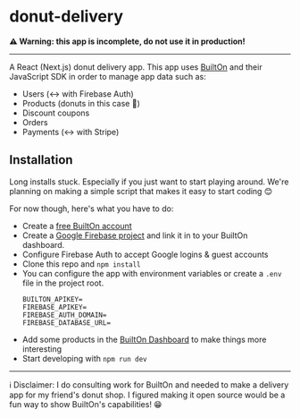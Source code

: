# donut-delivery

**⚠️ Warning: this app is incomplete, do not use it in production!**

---

A React (Next.js) donut delivery app. This app uses [BuiltOn](https://builton.dev) and their JavaScript SDK in order to manage app data such as:

- Users (↔️ with Firebase Auth)
- Products (donuts in this case 🍩)
- Discount coupons
- Orders
- Payments (↔️ with Stripe)

## Installation

Long installs stuck. Especially if you just want to start playing around. We're planning on making a simple script that makes it easy to start coding 😊

For now though, here's what you have to do:

- Create a [free BuiltOn account](https://builton.dev)
- Create a [Google Firebase project](https://firebase.com) and link it in to your BuiltOn dashboard.
- Configure Firebase Auth to accept Google logins & guest accounts
- Clone this repo and `npm install`
- You can configure the app with environment variables or create a `.env` file in the project root.
  ```
  BUILTON_APIKEY=
  FIREBASE_APIKEY=
  FIREBASE_AUTH_DOMAIN=
  FIREBASE_DATABASE_URL=
  ```
- Add some products in the [BuiltOn Dashboard](https://dashboard.builton.dev/order_process/products) to make things more interesting
- Start developing with `npm run dev`

---

ℹ Disclaimer: I do consulting work for BuiltOn and needed to make a delivery app for my friend's donut shop. I figured making it open source would be a fun way to show BuiltOn's capabilities! 😁
